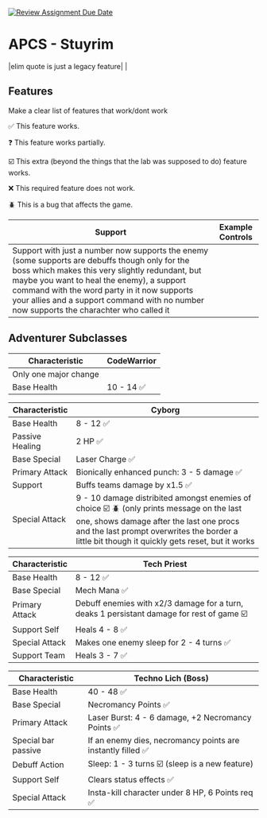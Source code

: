 [![Review Assignment Due Date](https://classroom.github.com/assets/deadline-readme-button-22041afd0340ce965d47ae6ef1cefeee28c7c493a6346c4f15d667ab976d596c.svg)](https://classroom.github.com/a/KprAwj1n)
# APCS - Stuyrim
|elim quote is just a legacy feature| |

## Features

Make a clear list of features that work/dont work

:white_check_mark: This feature works.

:question: This feature works partially.

:ballot_box_with_check: This extra (beyond the things that the lab was supposed to do) feature works.

:x: This required feature does not work.

:beetle: This is a bug that affects the game.

| Support  | Example Controls |
| ------------- | ------------- |
|Support with just a number now supports the enemy (some supports are debuffs though only for the boss which makes this very slightly redundant, but maybe you want to heal the enemy), a support command with the word party in it now supports your allies and a support command with no number now supports the charachter who called it| | support Enemy (s 0), support ally (s party 0), support self (s) ✅  |
## Adventurer Subclasses

| Characteristic  | CodeWarrior |
| ------------- | ------------- |
|Only one major change|
| Base Health  | 10 - 14   ✅ |



| Characteristic  | Cyborg |
| ------------- | ------------- |
| Base Health  | 8 - 12   ✅ | 
| Passive Healing | 2 HP ✅ | 
| Base Special  | Laser Charge ✅  | 
| Primary Attack  | Bionically enhanced punch: 3 - 5 damage ✅ | 
| Support  | Buffs teams damage by x1.5  ✅ | 
| Special Attack  | 9 - 10 damage distribited amongst enemies of choice  ☑️ 🪲 (only prints message on the last one, shows damage after the last one procs and the last prompt overwrites the border a little bit though it quickly gets reset, but it works| | 

| Characteristic  | Tech Priest |
| ------------- | ------------- |
| Base Health  | 8 - 12  ✅|    
| Base Special  | Mech Mana  ✅|  
| Primary Attack  | Debuff enemies with x2/3 damage for a turn, deaks 1 persistant damage for rest of game    ☑️ |
| Support Self  | Heals 4 - 8  ✅| 
| Special Attack  | Makes one enemy sleep for 2 - 4 turns  ✅ |
| Support Team  | Heals 3 - 7  ✅|

| Characteristic  | Techno Lich (Boss) |
| ------------- | ------------- |
| Base Health  | 40 - 48  ✅| 
| Base Special  | Necromancy Points  ✅|
| Primary Attack  | Laser Burst: 4 - 6 damage, +2 Necromancy Points  ✅| 
| Special bar passive | If an enemy dies, necromancy points are instantly filled ✅| 
| Debuff Action  | Sleep: 1 - 3 turns   ☑️ (sleep is a new feature) | 
| Support Self  | Clears status effects  ✅| 
| Special Attack  | Insta-kill character under 8 HP, 6 Points req  ✅|
